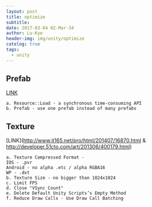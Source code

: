```yaml
---
layout: post
title: optimize
subtitle: 
date: 2017-03-04 02-Mar-34
author: Lu-Kye
header-img: img/unity/optimize
catelog: true
tags: 
  - unity
---
```

## Prefab
[LINK](http://www.xuanyusong.com/archives/2799)

```
a. Resource::Load - a synchronous time-consuming API
b. Prefab - use one prefab instead of many prefabs
```

## Texture
[LINK](http://www.it165.net/pro/html/201407/16870.html & http://developer.51cto.com/art/201306/400179.html) 

```
a. Texture Compressed Format -
IOS - .pvr
Android - no alpha .etc / alpha RGBA16
WP - .dxt 
b. Texture Size - no bigger than 1024x1024
c. Limit FPS 
d. Close "VSync Count"
e. Delete Default Unity Scripts’s Empty Method
f. Reduce Draw Calls - Use Draw Call Batching  
```
     

